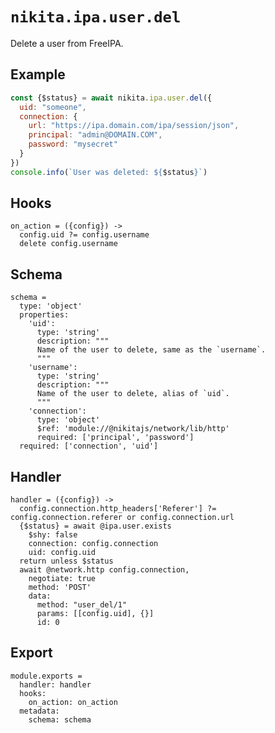 
# `nikita.ipa.user.del`

Delete a user from FreeIPA.

## Example

```js
const {$status} = await nikita.ipa.user.del({
  uid: "someone",
  connection: {
    url: "https://ipa.domain.com/ipa/session/json",
    principal: "admin@DOMAIN.COM",
    password: "mysecret"
  }
})
console.info(`User was deleted: ${$status}`)
```

## Hooks

    on_action = ({config}) ->
      config.uid ?= config.username
      delete config.username

## Schema

    schema =
      type: 'object'
      properties:
        'uid':
          type: 'string'
          description: """
          Name of the user to delete, same as the `username`.
          """
        'username':
          type: 'string'
          description: """
          Name of the user to delete, alias of `uid`.
          """
        'connection':
          type: 'object'
          $ref: 'module://@nikitajs/network/lib/http'
          required: ['principal', 'password']
      required: ['connection', 'uid']

## Handler

    handler = ({config}) ->
      config.connection.http_headers['Referer'] ?= config.connection.referer or config.connection.url
      {$status} = await @ipa.user.exists
        $shy: false
        connection: config.connection
        uid: config.uid
      return unless $status
      await @network.http config.connection,
        negotiate: true
        method: 'POST'
        data:
          method: "user_del/1"
          params: [[config.uid], {}]
          id: 0

## Export

    module.exports =
      handler: handler
      hooks:
        on_action: on_action
      metadata:
        schema: schema
